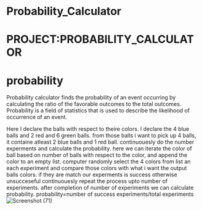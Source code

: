 # Probability_Calculator
# PROJECT:PROBABILITY_CALCULATOR
# probability
Probability calculator finds the probability of an event occurring by calculating the ratio of the favorable outcomes to the total outcomes. Probability is a field of statistics that is used to describe the likelihood of occurrence of an event.

Here I declare the balls with respect to theire colors. I declare the 4 blue balls and 2 red and 6 green balls.
from those balls i want to pick up 4 balls, it containe  atleast 2 blue balls and 1 red ball. continuouesly do the number experments and calculate the probability.
here we can iterate the color of ball based on number of balls with respect to the color, and append the color to an empty list.
computer randomly select the 4 colors from list an each experiment and compare those colors with what i want the output balls colors. if they are match our experments is success otherwise unsucceseful
continuouesly repeat the process upto number of experiments. after completion of number of experiments 
we can calculate probability.
probability=number of success experiments/total experiments
![Screenshot (71)](https://user-images.githubusercontent.com/99794453/182768293-2f0cea93-9477-450c-9fbb-cac905d95366.png)
